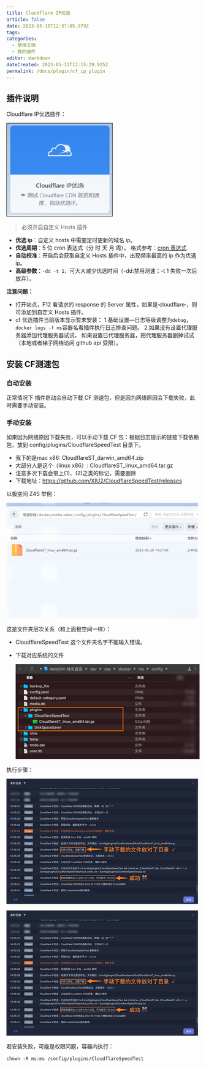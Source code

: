 ```yaml
---
title: Cloudflare IP优选
article: false
date: 2023-05-15T12:37:05.979Z
tags:
categories: 
  - 使用文档
  - 我的插件
editor: markdown
dateCreated: 2023-05-12T12:15:29.925Z
permalink: /docs/plugin/cf_ip_plugin
---
```


## 插件说明

Cloudflare IP优选插件：

![0401.png](./images/0401.png)

> 必须开启自定义 Hosts 插件

- **优选 ip**：自定义 hosts 中需要定时更新的域名 ip。
- **优选周期**：5 位 cron 表达式（分 时 天 月 周）。 格式参考：[cron 表达式](/docs/other/cron_rule)
- **自动校准**：开启后会获取自定义 Hosts 插件中，出现频率最高的 ip 作为优选 ip。
- **高级参数**：`-dd -t 1`，可大大减少优选时间（-dd:禁用测速；-t 1 失败一次后放弃）。

**注意问题：**

- 打开站点，F12 看请求的 response 的 Server 属性，如果是·cloudflare·，则可添加到自定义 Hosts 插件。
- cf 优选插件当前版本显示暂未安装： 1.基础设置—日志等级调整为`debug`，`docker logs -f ms`容器名看插件执行日志排查问题。 2.如果没有设置代理服务器添加代理服务器试试， 如果设置已代理服务器，把代理服务器删掉试试（本地或者梯子网络访问 github api 受限）。

## 安装 CF测速包

### 自动安装

正常情况下 插件启动会自动下载 CF 测速包，但是因为网络原因会下载失败，此时需要手动安装。

### 手动安装

如果因为网络原因下载失败，可以手动下载 CF 包：根据日志提示的链接下载依赖包，放到 config/plugins/CloudflareSpeedTest 目录下。

- 我下的是mac x86: CloudflareST_darwin_amd64.zip
- 大部分人是这个（linux x86）: CloudflareST_linux_amd64.tar.gz
- 注意多次下载会带上(1)、(2)之类的标记，需要删除
- 下载地址：https://github.com/XIU2/CloudflareSpeedTest/releases

以极空间 Z4S 举例：

![01.jpg](./images/01.jpg)

这是文件夹层次关系（和上面极空间一样）：

- CloudflareSpeedTest 这个文件夹名字不能输入错误。
- 下载对应系统的文件

  ![02.jpg](./images/02.jpg)

执行步骤：

![03.jpg](./images/04.jpg)

![03.jpg](./images/04.jpg)

若安装失败，可能是权限问题，容器内执行：

```shell
chown -R ms:ms /config/plugins/CloudflareSpeedTest
```
